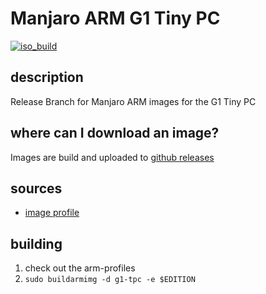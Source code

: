 # Manjaro ARM G1 Tiny PC
[![iso_build](https://github.com/manjaro-arm/g1-tpc-images/workflows/image_build_all/badge.svg)](https://github.com/manjaro-arm/g1-tpc-images/actions)

## description

Release Branch for Manjaro ARM images for the G1 Tiny PC

## where can I download an image?

Images are build and uploaded to [github releases](https://github.com/manjaro-arm/g1-tpc-images/releases)

## sources

- [image profile](https://gitlab.manjaro.org/manjaro-arm/applications/arm-profiles)

## building

1. check out the arm-profiles
2. `sudo buildarmimg -d g1-tpc -e $EDITION`
